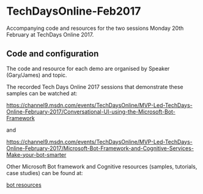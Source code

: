 

# TechDaysOnline-Feb2017

Accompanying code and resources for the two sessions Monday 20th February at TechDays Online 2017.

## Code and configuration

The code and resource for each demo are organised by Speaker (Gary/James) and topic.

The recorded Tech Days Online 2017 sessions that demonstrate these samples can be watched at:

https://channel9.msdn.com/events/TechDaysOnline/MVP-Led-TechDays-Online-February-2017/Conversational-UI-using-the-Microsoft-Bot-Framework

and 

https://channel9.msdn.com/events/TechDaysOnline/MVP-Led-TechDays-Online-February-2017/Microsoft-Bot-Framework-and-Cognitive-Services-Make-your-bot-smarter


Other Microsoft Bot framework and Cognitive resources (samples, tutorials, case studies) can be found at:

[bot resources](https://blogs.msdn.microsoft.com/smich/2016/09/30/microsoft-bot-framework-resources/)




